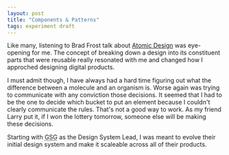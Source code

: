```yaml
---
layout: post
title: "Components & Patterns"
tags: experiment draft
---
```

Like many, listening to Brad Frost talk about [Atomic Design](https://bradfrost.com/blog/post/atomic-web-design/) was eye-opening for me. The concept of breaking down a design into its constituent parts that were reusable really resonated with me and changed how I approched designing digital products.

I must admit though, I have always had a hard time figuring out what the difference between a molecule and an organism is. Worse again was trying to communicate with any conviction those decisions. It seemed that I had to be the one to decide which bucket to put an element because I couldn't clearly communicate the rules. That's not a good way to work. As my friend Larry put it, if I won the lottery tomorrow, someone else will be making these decisions.

Starting with <abbr title="Global Savings Group">GSG</abbr> as the Design System Lead, I was meant to evolve their initial design system and make it scaleable across all of their products.